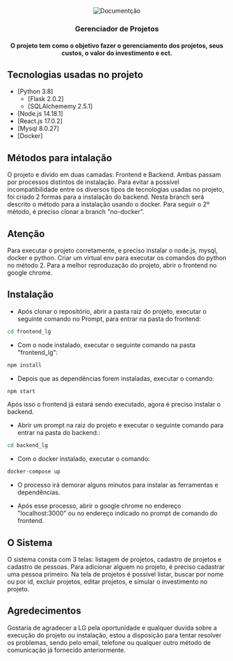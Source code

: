 <p align="center">
    <img src="https://i.imgur.com/rSyq3MW.png" alt="Documentção"></a>
</p>

<h3 align="center">Gerenciador de Projetos</h3>

<h4 align="center">O projeto tem como o objetivo fazer o gerenciamento dos projetos, seus custos, o valor do investimento e ect.</h4>

## Tecnologias usadas no projeto

- [Python 3.8]
    - [Flask 2.0.2]
    - [SQLAlchememy 2.5.1]
- [Node.js 14.18.1]
- [React.js 17.0.2]
- [Mysql 8.0.27]
- [Docker]

## Métodos para intalação

O projeto e divido em duas camadas: Frontend e Backend. Ambas passam por processos distintos de instalação.
Para evitar a possível incompatibilidade entre os diversos tipos de tecnologias usadas no projeto, foi criado 2 formas para a instalação do backend.
Nesta branch será descrito o método para a instalação usando o docker. Para seguir o 2º método, é preciso clonar a branch "no-docker". 

## Atenção

Para executar o projeto corretamente, e preciso instalar o node.js, mysql, docker e python.
Criar um virtual env para executar os comandos do python no método 2.
Para a melhor reproduzação do projeto, abrir o frontend no google chrome.

## Instalação

- Após clonar o repositório, abrir a pasta raiz do projeto, executar o seguinte comando no Prompt, para entrar na pasta do frontend:

```bash
cd frontend_lg
``` 

- Com o node instalado, executar o seguinte comando na pasta "frontend_lg": 

```bash
npm install
``` 

- Depois que as dependências forem instaladas, executar o comando:

```bash
npm start
``` 

Após isso o frontend já estará sendo executado, agora é preciso instalar o backend.

- Abrir um prompt na raiz do projeto e executar o seguinte comando para entrar na pasta do backend.: 

```bash
cd backend_lg
``` 

- Com o docker instalado, executar o comando:

```bash
docker-compose up
``` 

- O processo irá demorar alguns minutos para instalar as ferramentas e dependências.

- Após esse processo, abrir o google chrome no endereço "localhost:3000" ou no endereço indicado no prompt de comando do frontend.

## O Sistema

O sistema consta com 3 telas: listagem de projetos, cadastro de projetos e cadastro de pessoas.
Para adicionar alguem no projeto, é preciso cadastrar uma pessoa primeiro.
Na tela de projetos é possível listar, buscar por nome ou por id, excluir projetos, editar projetos, e simular o investimento no projeto.

## Agredecimentos

Gostaria de agradecer a LG pela oportunidade e qualquer duvida sobre a execução do projeto ou instalação, estou a disposição para tentar resolver os problemas, sendo pelo email, telefone ou qualquer outro método de comunicação já fornecido anteriormente.
